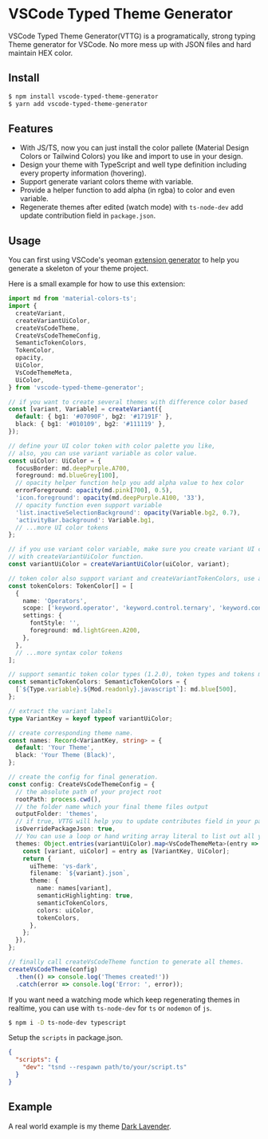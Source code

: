 # VSCode Typed Theme Generator

VSCode Typed Theme Generator(VTTG) is a programatically, strong typing Theme generator for VSCode. No more mess up with JSON files and hard maintain HEX color.

## Install

```bash
$ npm install vscode-typed-theme-generator
$ yarn add vscode-typed-theme-generator
```

## Features

- With JS/TS, now you can just install the color pallete (Material Design Colors or Tailwind Colors) you like and import to use in your design.
- Design your theme with TypeScript and well type definition including every property information (hovering).
- Support generate variant colors theme with variable.
- Provide a helper function to add alpha (in rgba) to color and even variable.
- Regenerate themes after edited (watch mode) with `ts-node-dev` add update contribution field in `package.json`.

## Usage

You can first using VSCode's yeoman [extension generator](https://code.visualstudio.com/docs/getstarted/themes#_creating-your-own-color-theme) to help you generate a skeleton of your theme project.

Here is a small example for how to use this extension:

```typescript
import md from 'material-colors-ts';
import {
  createVariant,
  createVariantUiColor,
  createVsCodeTheme,
  CreateVsCodeThemeConfig,
  SemanticTokenColors,
  TokenColor,
  opacity,
  UiColor,
  VsCodeThemeMeta,
  UiColor,
} from 'vscode-typed-theme-generator';

// if you want to create several themes with difference color based
const [variant, Variable] = createVariant({
  default: { bg1: '#07090F', bg2: '#17191F' },
  black: { bg1: '#010109', bg2: '#111119' },
});

// define your UI color token with color palette you like,
// also, you can use variant variable as color value.
const uiColor: UiColor = {
  focusBorder: md.deepPurple.A700,
  foreground: md.blueGrey[100],
  // opacity helper function help you add alpha value to hex color
  errorForeground: opacity(md.pink[700], 0.5),
  'icon.foreground': opacity(md.deepPurple.A100, '33'),
  // opacity function even support variable
  'list.inactiveSelectionBackground': opacity(Variable.bg2, 0.7),
  'activityBar.background': Variable.bg1,
  // ...more UI color tokens
};

// if you use variant color variable, make sure you create variant UI color token
// with createVariantUiColor function.
const variantUiColor = createVariantUiColor(uiColor, variant);

// token color also support variant and createVariantTokenColors, use as you needed.
const tokenColors: TokenColor[] = [
  {
    name: 'Operators',
    scope: ['keyword.operator', 'keyword.control.ternary', 'keyword.control.anchor.regexp'],
    settings: {
      fontStyle: '',
      foreground: md.lightGreen.A200,
    },
  },
  // ...more syntax color tokens
];

// support semantic token color types (1.2.0), token types and tokens modifiers enum (1.3.0)
const semanticTokenColors: SemanticTokenColors = {
  [`${Type.variable}.${Mod.readonly}.javascript`]: md.blue[500],
};

// extract the variant labels
type VariantKey = keyof typeof variantUiColor;

// create corresponding theme name.
const names: Record<VariantKey, string> = {
  default: 'Your Theme',
  black: 'Your Theme (Black)',
};

// create the config for final generation.
const config: CreateVsCodeThemeConfig = {
  // the absolute path of your project root
  rootPath: process.cwd(),
  // the folder name which your final theme files output
  outputFolder: 'themes',
  // if true, VTTG will help you to update contributes field in your package.json
  isOverridePackageJson: true,
  // You can use a loop or hand writing array literal to list out all your themes metadata
  themes: Object.entries(variantUiColor).map<VsCodeThemeMeta>(entry => {
    const [variant, uiColor] = entry as [VariantKey, UiColor];
    return {
      uiTheme: 'vs-dark',
      filename: `${variant}.json`,
      theme: {
        name: names[variant],
        semanticHighlighting: true,
        semanticTokenColors,
        colors: uiColor,
        tokenColors,
      },
    };
  }),
};

// finally call createVsCodeTheme function to generate all themes.
createVsCodeTheme(config)
  .then(() => console.log('Themes created!'))
  .catch(error => console.log('Error: ', error));
```

If you want need a watching mode which keep regenerating themes in realtime, you can use with `ts-node-dev` for `ts` or `nodemon` of `js`.

```bash
$ npm i -D ts-node-dev typescript
```

Setup the `scripts` in package.json.

```json
{
  "scripts": {
    "dev": "tsnd --respawn path/to/your/script.ts"
  }
}
```

## Example

A real world example is my theme [Dark Lavender](https://github.com/t7yang/dark-lavender).

